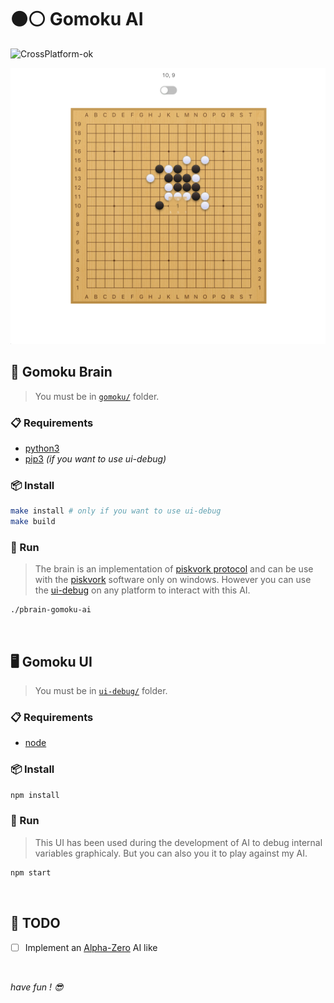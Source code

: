 # ⚫️⚪️ Gomoku AI
![CrossPlatform-ok](https://img.shields.io/static/v1?label=cross-platform&message=✔&color=green)

![screenshot](./assets/screenshot.png)

## 🧠 Gomoku Brain
> You must be in [`gomoku/`](./gomoku) folder.

### 📋 Requirements
- [python3](https://www.python.org/downloads/)
- [pip3](https://pip.pypa.io/en/stable/reference/pip_download/) *(if you want to use ui-debug)*

### 📦 Install
```bash
make install # only if you want to use ui-debug
make build
```

### 🚀 Run
> The brain is an implementation of [piskvork protocol](http://petr.lastovicka.sweb.cz/protocl2en.htm) and can be use with the [piskvork](https://sourceforge.net/projects/piskvork/) software only on windows.
> However you can use the [ui-debug](../ui-debug/README.md) on any platform to interact with this AI.

```bash
./pbrain-gomoku-ai
```

<br />

## 🖥 Gomoku UI
> You must be in [`ui-debug/`](./gomoku) folder.

### 📋 Requirements
- [node](https://nodejs.org/en/download/)

### 📦 Install
```bash
npm install
```

### 🚀 Run
> This UI has been used during the development of AI to debug internal variables graphicaly. But you can also you it to play against my AI.

```bash
npm start
```

<br />

## 📝 TODO
- [ ] Implement an [Alpha-Zero](https://deepmind.com/blog/article/alphago-zero-starting-scratch) AI like

<br />

*have fun ! 😎*
